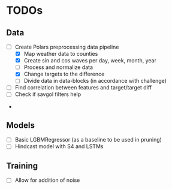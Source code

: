# TODOs

## Data
- [ ] Create Polars preprocessing data pipeline
  - [x] Map weather data to counties
  - [x] Create sin and cos waves per day, week, month, year
  - [ ] Process and normalize data
  - [x] Change targets to the difference
  - [ ] Divide data in data-blocks (in accordance with challenge)
- [ ] Find correlation between features and target/target diff
- [ ] Check if savgol filters help
- 
## Models
- [ ] Basic LGBMRegressor (as a baseline to be used in pruning)
- [ ] Hindcast model with S4 and LSTMs

## Training
- [ ] Allow for addition of noise